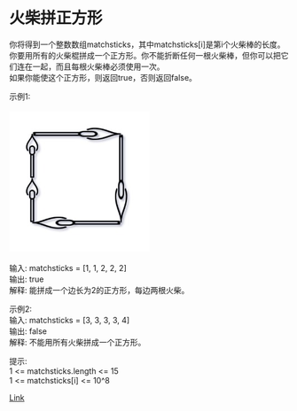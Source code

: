 <h1>火柴拼正方形</h1>

你将得到一个整数数组matchsticks，其中matchsticks[i]是第i个火柴棒的长度。你要用所有的火柴棍拼成一个正方形。你不能折断任何一根火柴棒，但你可以把它们连在一起，而且每根火柴棒必须使用一次。</br>
如果你能使这个正方形，则返回true，否则返回false。</br>

示例1:</br>
</br>![](./image/1.jpeg)</br></br>
输入: matchsticks = [1, 1, 2, 2, 2]</br>
输出: true</br>
解释: 能拼成一个边长为2的正方形，每边两根火柴。</br>

示例2:</br>
输入: matchsticks = [3, 3, 3, 3, 4]</br>
输出: false</br>
解释: 不能用所有火柴拼成一个正方形。</br>

提示:</br>
1 <= matchsticks.length <= 15</br>
1 <= matchsticks[i] <= 10^8</br>

[Link](https://leetcode.cn/problems/matchsticks-to-square/)